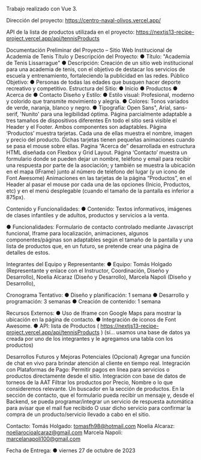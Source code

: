Trabajo realizado con Vue 3.

Dirección del proyecto: https://centro-naval-olivos.vercel.app/

API de la lista de productos utilizada en el proyecto: https://nextjs13-recipe-project.vercel.app/api/tennisProducts

Documentación Preliminar del Proyecto –
Sitio Web Institucional de Academia de Tenis
Título y Descripción del Proyecto:
● Título: "Academia de Tenis Lissarrague" 
● Descripción: Creación de un sitio web institucional para una academia de tenis, con el objetivo de destacar los servicios de escuela y entrenamiento, fortaleciendo la publicidad en las redes.
Público Objetivo:
● Personas de todas las edades que busquen hacer deporte recreativo y competitivo. 
Estructura del Sitio:
 ● Inicio 
● Productos
● Acerca de
● Contacto 
Diseño y Estilo:
 ● Estilo visual: Profesional, moderno y colorido que transmite movimiento y alegría. 
● Colores: Tonos variados de verde, naranja, blanco y negro.
● Tipografía: Open Sans", Arial, sans-serif, 'Nunito'  para una legibilidad óptima.
Página parcialmente adaptable a tres tamaños de dispositivos diferentes 
En todo el sitio será visible el Header y el Footer. Ambos componentes son adaptables.
Página ‘Productos’ muestra tarjetas. Cada una de ellas muestra el nombre, imagen y precio del producto. Dichas tarjetas tienen pequeñas animaciones cuando se pasa el mouse sobre ellas.
Pagina “Acerca de” desarrollada en estructura HTML diseñada con Flexbox y Grid Layout.
Página ‘Contacto’ muestra un formulario donde se pueden dejar un nombre, teléfono y email para recibir una respuesta por parte de la asociación; y también se muestra la ubicación en el mapa (IFrame) junto al número de teléfono del lugar (y un icono de Font Awesome)
Animaciones en las tarjetas de la página “Productos”, en el Header al pasar el mouse por cada una de las opciones (Inicio, Productos, etc) y en el menú desplegable (cuando el tamaño de la pantalla es inferior a 875px).

Contenido y Funcionalidades:
 ● Contenido: Textos informativos, imágenes de clases infantiles y de adultos, productos y servicios a la venta.

 ● Funcionalidades: Formulario de contacto controlado mediante Javascript funcional, Iframe para localización, animaciones, algunos componentes/páginas son adaptables según el tamaño de la pantalla y una lista de productos que, en un futuro, se pretende crear una página de detalles de estos.

Integrantes del Equipo y Representante: 
● Equipo:
Tomás Holgado (Representante y enlace con el Instructor, Coordinación, Diseño y Desarrollo),
Noelia Alcaraz (Diseño y Desarrollo), 
Marcela Napoli  (Diseño y Desarrollo), 


Cronograma Tentativo: 
● Diseño y planificación: 1 semana
● Desarrollo y programación: 3 semanas 
● Creación de contenido: 1 semana 

Recursos Externos: 
● Uso de Iframe con Google Maps para mostrar la ubicación en la página de contacto.
● Integración de iconos de Font Awesome. 
● API: lista de Productos ( https://nextjs13-recipe-project.vercel.app/api/tennisProducts ) (sí… usamos una base de datos ya creada por uno de los integrantes y le agregamos una tabla con los productos)

 
Desarrollos Futuros y Mejoras Potenciales (Opcional) 
Agregar una función de chat en vivo para brindar atención al cliente en tiempo real. 
Integración con Plataformas de Pago: Permitir pagos en línea para servicios o productos directamente desde el sitio. 
Integración con base de datos  de torneos de la AAT
Filtrar los productos por Precio, Nombre o lo que consideremos relevante.
Un buscador en la sección de productos.
En la sección de contacto, que el formulario pueda recibir un mensaje y, desde el Backend, se pueda programar/integrar un servicio de respuesta automática para avisar que el mail fue recibido O usar dicho servicio para confirmar la compra de un producto/servicio llevado a cabo en el sitio.


Contacto: 
Tomás Holgado: tomasfh98@hotmail.com
Noelia Alcaraz:  noeliarocioalcaraz@gmail.com
Marcela Napoli:  marcelanapoli100@gmail.com

Fecha de Entrega:
 ● viernes 27 de octubre de 2023
